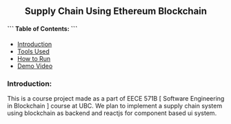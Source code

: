 <center><h2>
	Supply Chain Using Ethereum Blockchain
</h2></center>
<h4>
```
	Table of Contents:
```
</h4>

<ul>
	<li> <a href="#intro">Introduction </a></li>
	<li> <a href="#tools">Tools Used </a></li>
	<li> <a href="#run">How to Run</a></li>
	<li> <a href="#demo">Demo Video </a></li>
</ul>

<h3>
	Introduction:
</h3>
<p id="intro">
	This is a course project made as a part of EECE 571B [ Software Engineering in Blockchain ] course at UBC. We plan to implement a supply chain system using blockchain as backend and reactjs for component based ui system.
</p>
